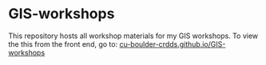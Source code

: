 # GIS-workshops
This repository hosts all workshop materials for my GIS workshops. To view the this from the front end, go to: [cu-boulder-crdds.github.io/GIS-workshops](https://cu-boulder-crdds.github.io/GIS-workshops)
